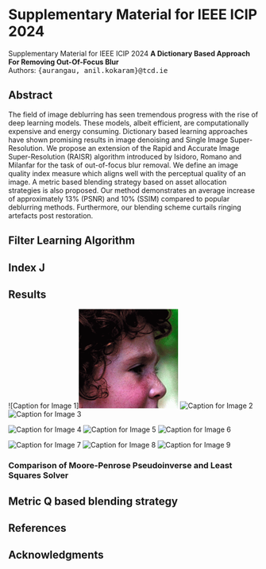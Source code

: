 # Supplementary Material for IEEE ICIP 2024
Supplementary Material for IEEE ICIP 2024
**A Dictionary Based Approach For Removing Out-Of-Focus Blur** <br />
Authors: <samp>{aurangau, anil.kokaram}@tcd.ie</samp>

## Abstract
The field of image deblurring has seen tremendous progress with the rise of deep learning models. These models, albeit efficient, are computationally expensive and energy consuming. Dictionary based learning approaches have shown promising results in image denoising and Single Image Super-Resolution. We propose an extension of the Rapid and Accurate Image Super-Resolution (RAISR) algorithm introduced by Isidoro, Romano and Milanfar for the task of out-of-focus blur removal. We define an image quality index measure which aligns well with the perceptual quality of an image. A metric based blending strategy based on asset allocation strategies is also proposed. Our method demonstrates an average increase of approximately 13% (PSNR) and 10% (SSIM) compared to popular deblurring methods. Furthermore, our blending scheme curtails ringing artefacts post restoration.

## Filter Learning Algorithm

## Index J

## Results
<!-- Replace "YourRepoName" with your actual GitHub repository name -->
![Caption for Image 1]<img src="Resulting_Images/face.png" width="200">
![Caption for Image 2](https://raw.githubusercontent.com/aurangau/img_res/image2.jpg)
![Caption for Image 3](https://raw.githubusercontent.com/aurangau/img_res/image3.jpg)

![Caption for Image 4](https://raw.githubusercontent.com/aurangau/img_res/image4.jpg)
![Caption for Image 5](https://raw.githubusercontent.com/aurangau/img_res/image5.jpg)
![Caption for Image 6](https://raw.githubusercontent.com/aurangau/img_res/image6.jpg)

![Caption for Image 7](https://raw.githubusercontent.com/aurangau/img_res/image7.jpg)
![Caption for Image 8](https://raw.githubusercontent.com/aurangau/img_res/image8.jpg)
![Caption for Image 9](https://raw.githubusercontent.com/aurangau/img_res/image9.jpg)


### Comparison of Moore-Penrose Pseudoinverse and Least Squares Solver

## Metric Q based blending strategy

## References

## Acknowledgments
